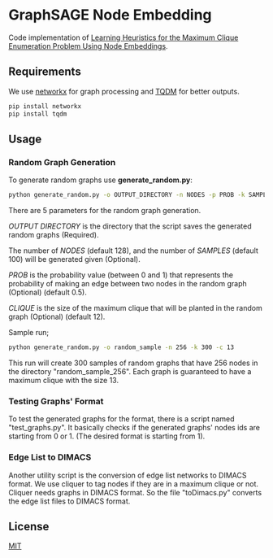 # GraphSAGE Node Embedding

Code implementation of [Learning Heuristics for the Maximum Clique Enumeration Problem Using Node Embeddings](https://web.cs.hacettepe.edu.tr/~ozkahya/pub/Paper1045_SIU_2021.pdf).

## Requirements

We use [networkx](https://networkx.org/) for graph processing and [TQDM](https://tqdm.github.io/) for better outputs.

```bash
pip install networkx
pip install tqdm
```

## Usage

### Random Graph Generation
To generate random graphs use **generate_random.py**:
```bash
python generate_random.py -o OUTPUT_DIRECTORY -n NODES -p PROB -k SAMPLES -c CLIQUE  
```
There are 5 parameters for the random graph generation.

*OUTPUT DIRECTORY* is the directory that the script saves the generated random graphs (Required).

The number of *NODES* (default 128), and the number of *SAMPLES* (default 100) will be generated given (Optional).

*PROB* is the probability value (between 0 and 1) that represents the probability of making an edge between two nodes in the random graph (Optional) (default 0.5). 

*CLIQUE* is the size of the maximum clique that will be planted in the random graph (Optional) (default 12).

Sample run;
```bash
python generate_random.py -o random_sample -n 256 -k 300 -c 13  
```
This run will create 300 samples of random graphs that have 256 nodes in the directory "random_sample_256". Each graph is guaranteed to have a maximum clique with the size 13.

### Testing Graphs' Format

To test the generated graphs for the format, there is a script named "test_graphs.py". It basically checks if the generated graphs' nodes ids are starting from 0 or 1. (The desired format is starting from 1).

### Edge List to DIMACS

Another utility script is the conversion of edge list networks to DIMACS format. We use cliquer to tag nodes if they are in a maximum clique or not. Cliquer needs graphs in DIMACS format. So the file "toDimacs.py" converts the edge list files to DIMACS format.


## License
[MIT](https://choosealicense.com/licenses/mit/)